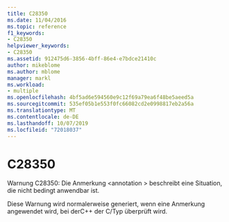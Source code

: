 ```yaml
---
title: C28350
ms.date: 11/04/2016
ms.topic: reference
f1_keywords:
- C28350
helpviewer_keywords:
- C28350
ms.assetid: 912475d6-3856-4bff-86e4-e7bdce21410c
author: mikeblome
ms.author: mblome
manager: markl
ms.workload:
- multiple
ms.openlocfilehash: 4bf5ad6e594560e9c12f69a79ea6f48be5aeed5a
ms.sourcegitcommit: 535ef05b1e553f0fc66082cd2e0998817eb2a56a
ms.translationtype: MT
ms.contentlocale: de-DE
ms.lasthandoff: 10/07/2019
ms.locfileid: "72018037"
---
```

# <a name="c28350"></a>C28350
Warnung C28350: Die Anmerkung \<annotation > beschreibt eine Situation, die nicht bedingt anwendbar ist.

 Diese Warnung wird normalerweise generiert, wenn eine Anmerkung angewendet wird, bei derC++ der C/Typ überprüft wird.